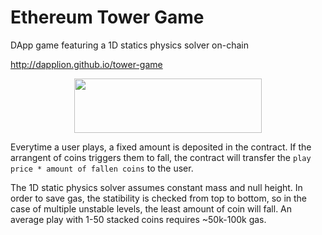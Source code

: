 # Ethereum Tower Game

DApp game featuring a 1D statics physics solver on-chain

http://dapplion.github.io/tower-game

<p align="center">
  <a href="http://dapplion.github.io/tower-game">
    <img width="300" height="87" src="https://github.com/dappnode/DAppNode/raw/master/doc/DappnodeInstall.png">
  </a>
</p>

Everytime a user plays, a fixed amount is deposited in the contract. If the arrangent of coins triggers them to fall, the contract will transfer the `play price * amount of fallen coins` to the user.

The 1D static physics solver assumes constant mass and null height. In order to save gas, the statibility is checked from top to bottom, so in the case of multiple unstable levels, the least amount of coin will fall. An average play with 1-50 stacked coins requires ~50k-100k gas.
